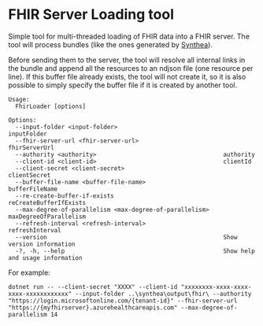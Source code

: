 # FHIR Server Loading tool

Simple tool for multi-threaded loading of FHIR data into a FHIR server. The tool will process bundles (like the ones generated by [Synthea](https://github.com/synthetichealth/synthea)).

Before sending them to the server, the tool will resolve all internal links in the bundle and append all the resources to an ndjson file (one resource per line). If this buffer file already exists, the tool will not create it, so it is also possible to simply specify the buffer file if it is created by another tool.

```shell
Usage:
  FhirLoader [options]

Options:
  --input-folder <input-folder>                              inputFolder
  --fhir-server-url <fhir-server-url>                        fhirServerUrl
  --authority <authority>                                    authority
  --client-id <client-id>                                    clientId
  --client-secret <client-secret>                            clientSecret
  --buffer-file-name <buffer-file-name>                      bufferFileName
  --re-create-buffer-if-exists                               reCreateBufferIfExists
  --max-degree-of-parallelism <max-degree-of-parallelism>    maxDegreeOfParallelism
  --refresh-interval <refresh-interval>                      refreshInterval
  --version                                                  Show version information
  -?, -h, --help                                             Show help and usage information
```

For example:

```shell
dotnet run -- --client-secret "XXXX" --client-id "xxxxxxxx-xxxx-xxxx-xxxx-xxxxxxxxxxxx" --input-folder ..\synthea\output\fhir\ --authority "https://login.microsoftonline.com/{tenant-id}" --fhir-server-url "https://{myfhirserver}.azurehealthcareapis.com" --max-degree-of-parallelism 14
```
